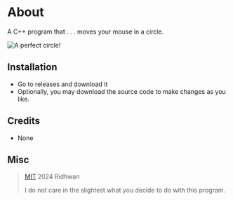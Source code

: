 # About
A C++ program that . . . moves your mouse in a circle.

![A perfect circle!](https://cdn.discordapp.com/attachments/1100164162295959555/1202034132205707304/image.png?ex=65cbfc85&is=65b98785&hm=b6eb753ea265fec64b139fd296542d73e27c9a3c11f2e59107a4cf7bb90d7e51&)

## Installation
- Go to releases and download it
- Optionally, you may download the source code to make changes as you like.

## Credits
- None

## Misc
> [MIT](https://opensource.org/license/mit/)  2024 Ridhwan
> 
> I do not care in the slightest what you decide to do with this program.
